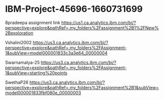 # IBM-Project-45696-1660731699
8pradeepa
assignment link https://us1.ca.analytics.ibm.com/bi/?perspective=explore&pathRef=.my_folders%2Fassignment%2B1%2FNew%2Bexploration

Vshalini2002
https://us3.ca.analytics.ibm.com/bi/?perspective=explore&pathRef=.my_folders%2FAssignment-1&subView=model000001833c3a3e64_00000004

Swarnamalya-25
https://us3.ca.analytics.ibm.com/bi/?perspective=explore&pathRef=.my_folders%2FAssignment-1&subView=starting%20points

SwethaP26
https://us3.ca.analytics.ibm.com/bi/?perspective=explore&pathRef=.my_folders%2Fassignment%2B1&subView=model000001833fbf080e_00000003
